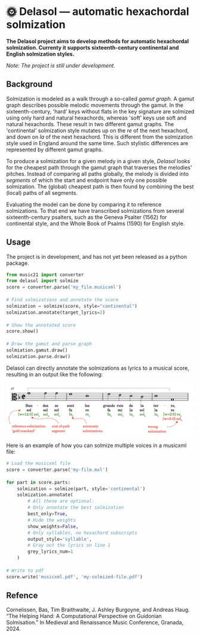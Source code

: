 # 🌞 Delasol — automatic hexachordal solmization

**The Delasol project aims to develop methods for automatic hexachordal solmization. Currenty it supports sixteenth-century continental and English solmization styles.**

_Note: The project is still under development._

## Background

Solmization is modeled as a walk through a so-called _gamut graph_. A gamut graph describes possible melodic movements through the gamut. In the sixteenth-century, 'hard' keys without flats in the key signature are solmized using only hard and natural hexachords, whereas 'soft' keys use soft and natural hexachords. These result in two different gamut graphs. The 'continental' solmization style mutates up on the _re_ of the next hexachord, and down on _la_ of the next hexachord. This is different from the solmization style used in England around the same time. Such stylistic differences are represented by different gamut graphs. 

To produce a solmization for a given melody in a given style,  _Delasol_ looks for the cheapest path through the gamut graph that traverses the melodies' pitches. Instead of comparing all paths globally, the melody is divided into _segments_ of which the start and endpoint have only one possible solmization. The (global) cheapest path is then found by combining the best (local) paths of all segments.

Evaluating the model can be done by comparing it to reference solmizations. 
To that end we have transcribed solmizations from several sixteenth-century psalters, such as the Geneva Psalter (1562) for continental style, and the Whole Book of Psalms (1590) for English style.


## Usage

The project is in development, and has not yet been released as a python package.

```python
from music21 import converter
from delasol import solmize
score = converter.parse('my_file.musicxml')

# Find solmizations and annotate the score
solmization = solmize(score, style="continental")
solmization.annotate(target_lyrics=2)

# Show the annotated score
score.show()

# Draw the gamut and parse graph
solmiation.gamut.draw()
solmization.parse.draw()
```

Delasol can directly annotate the solmizations as lyrics to a musical score, resulting in an output like the following:

![alt text](figures/screenshot.png)

Here is an example of how you can solmize multiple voices in a musicxml file:

```python
# Load the musicxml file
score = converter.parse('my-file.mxl')

for part in score.parts:
    solmization = solmize(part, style='continental')
    solmization.annotate(
        # All these are optional:
        # Only annotate the best solmization
        best_only=True,
        # Hide the weights
        show_weights=False, 
        # Only syllables, no hexachord subscripts
        output_style='syllable', 
        # Gray out the lyrics on line 1
        grey_lyrics_num=1
    )

# Write to pdf
score.write('musicxml.pdf', 'my-solmized-file.pdf')
```

## Refence

Cornelissen, Bas, Tim Braithwaite, J. Ashley Burgoyne, and Andreas Haug. “The Helping Hand: A Computational Perspective on Guidonian Solmisation.” In Medieval and Renaissance Music Conference, Granada, 2024.
